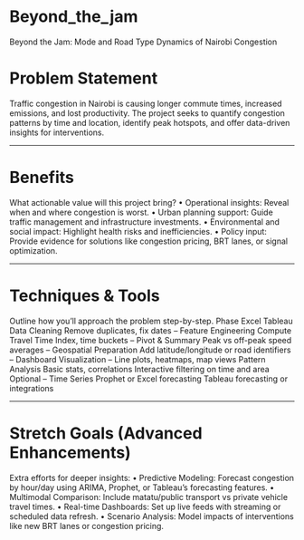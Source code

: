 # Beyond_the_jam
 Beyond the Jam: Mode  and Road Type Dynamics of Nairobi Congestion
# Problem Statement

Traffic congestion in Nairobi is causing longer commute times, increased emissions, and lost productivity. The project seeks to quantify congestion patterns by time and location, identify peak hotspots, and offer data-driven insights for interventions.
________________________________________
# Benefits
What actionable value will this project bring?
•	Operational insights: Reveal when and where congestion is worst.
•	Urban planning support: Guide traffic management and infrastructure investments.
•	Environmental and social impact: Highlight health risks and inefficiencies.
•	Policy input: Provide evidence for solutions like congestion pricing, BRT lanes, or signal optimization.
________________________________________
# Techniques & Tools
Outline how you’ll approach the problem step-by-step.
Phase	Excel	Tableau
Data Cleaning	Remove duplicates, fix dates	–
Feature Engineering	Compute Travel Time Index, time buckets	–
Pivot & Summary	Peak vs off-peak speed averages	–
Geospatial Preparation	Add latitude/longitude or road identifiers	–
Dashboard Visualization	–	Line plots, heatmaps, map views
Pattern Analysis	Basic stats, correlations	Interactive filtering on time and area
Optional – Time Series	Prophet or Excel forecasting	Tableau forecasting or integrations
________________________________________
# Stretch Goals (Advanced Enhancements)
Extra efforts for deeper insights:
•	 Predictive Modeling: Forecast congestion by hour/day using ARIMA, Prophet, or Tableau’s forecasting features.
•	 Multimodal Comparison: Include matatu/public transport vs private vehicle travel times.
•	 Real-time Dashboards: Set up live feeds with streaming or scheduled data refresh.
•	 Scenario Analysis: Model impacts of interventions like new BRT lanes or congestion pricing.
